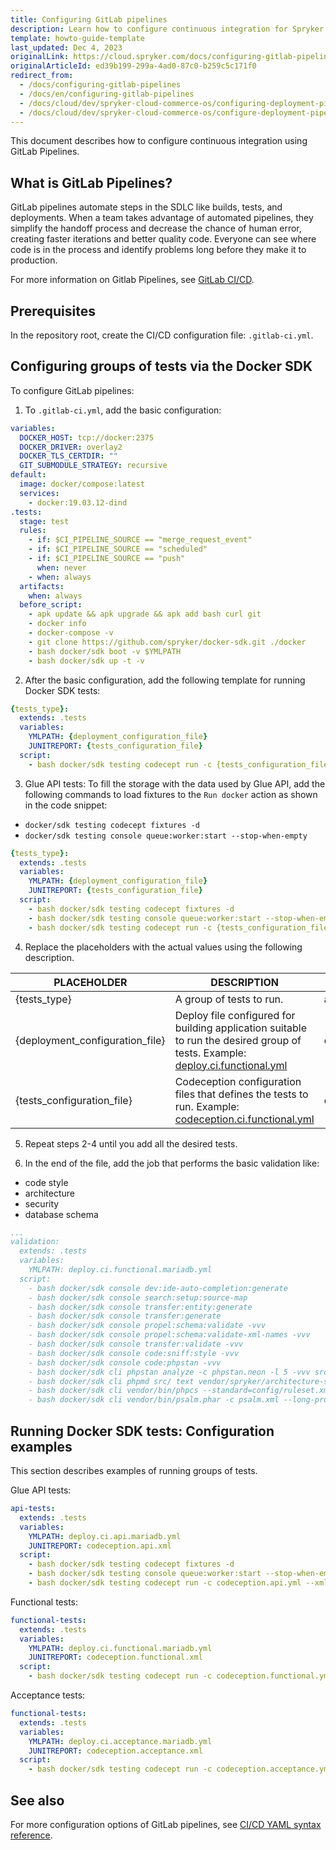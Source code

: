 ```yaml
---
title: Configuring GitLab pipelines
description: Learn how to configure continuous integration for Spryker Cloud Commerce OS with GitHub Actions.
template: howto-guide-template
last_updated: Dec 4, 2023
originalLink: https://cloud.spryker.com/docs/configuring-gitlab-pipelines
originalArticleId: ed39b199-299a-4ad0-87c0-b259c5c171f0
redirect_from:
  - /docs/configuring-gitlab-pipelines
  - /docs/en/configuring-gitlab-pipelines
  - /docs/cloud/dev/spryker-cloud-commerce-os/configuring-deployment-pipelines/configuring-gitlab-pipelines.html
  - /docs/cloud/dev/spryker-cloud-commerce-os/configure-deployment-pipelines/configuring-gitlab-pipelines.html
---
```


This document describes how to configure continuous integration using GitLab Pipelines.

## What is GitLab Pipelines?
GitLab pipelines automate steps in the SDLC like builds, tests, and deployments. When a team takes advantage of automated pipelines, they simplify the handoff process and decrease the chance of human error, creating faster iterations and better quality code. Everyone can see where code is in the process and identify problems long before they make it to production.

For more information on Gitlab Pipelines, see [GitLab CI/CD](https://docs.gitlab.com/ee/ci/pipelines/).

## Prerequisites
In the repository root, create the CI/CD configuration file: `.gitlab-ci.yml`.

## Configuring groups of tests via the Docker SDK
To configure GitLab pipelines:

1. To `.gitlab-ci.yml`, add the basic configuration:

```yaml
variables:
  DOCKER_HOST: tcp://docker:2375
  DOCKER_DRIVER: overlay2
  DOCKER_TLS_CERTDIR: ""
  GIT_SUBMODULE_STRATEGY: recursive
default:
  image: docker/compose:latest
  services:
    - docker:19.03.12-dind
.tests:
  stage: test
  rules:
    - if: $CI_PIPELINE_SOURCE == "merge_request_event"
    - if: $CI_PIPELINE_SOURCE == "scheduled"
    - if: $CI_PIPELINE_SOURCE == "push"
      when: never
    - when: always
  artifacts:
    when: always
  before_script:
    - apk update && apk upgrade && apk add bash curl git
    - docker info
    - docker-compose -v
    - git clone https://github.com/spryker/docker-sdk.git ./docker
    - bash docker/sdk boot -v $YMLPATH
    - bash docker/sdk up -t -v
```

2. After the basic configuration, add the following template for running Docker SDK tests:

```yaml
{tests_type}:
  extends: .tests
  variables:
    YMLPATH: {deployment_configuration_file}
    JUNITREPORT: {tests_configuration_file}
  script:
    - bash docker/sdk testing codecept run -c {tests_configuration_file} --xml /data/$JUNITREPORT
```

3. Glue API tests: To fill the storage with the data used by Glue API, add the following commands to load fixtures to the `Run docker` action as shown in the code snippet:
* `docker/sdk testing codecept fixtures -d`
* `docker/sdk testing console queue:worker:start --stop-when-empty`

```yaml
{tests_type}:
  extends: .tests
  variables:
    YMLPATH: {deployment_configuration_file}
    JUNITREPORT: {tests_configuration_file}
  script:
    - bash docker/sdk testing codecept fixtures -d
    - bash docker/sdk testing console queue:worker:start --stop-when-empty
    - bash docker/sdk testing codecept run -c {tests_configuration_file} --xml /data/$JUNITREPORT
```

4. Replace the placeholders with the actual values using the following description.

|PLACEHOLDER |DESCRIPTION |VALUE EXAMPLE |
|---|---|---|
| {tests_type} |A group of tests to run. |api-tests |
| {deployment_configuration_file} |Deploy file configured for building application suitable to run the desired group of tests. Example: [deploy.ci.functional.yml](https://github.com/spryker-shop/b2c-demo-shop/blob/master/deploy.ci.functional.yml) |deploy.ci.functional.mariadb.yml |
| {tests_configuration_file} |Codeception configuration files that defines the tests to run. Example: [codeception.ci.functional.yml](https://github.com/spryker-shop/b2c-demo-shop/blob/master/codeception.ci.functional.yml)  |codeception.functional.yml|

5. Repeat steps 2-4 until you add all the desired tests.

6. In the end of the file, add the job that performs the basic validation like:

* code style
* architecture
* security
* database schema

```yaml
...
validation:
  extends: .tests
  variables:
    YMLPATH: deploy.ci.functional.mariadb.yml
  script:
    - bash docker/sdk console dev:ide-auto-completion:generate
    - bash docker/sdk console search:setup:source-map
    - bash docker/sdk console transfer:entity:generate
    - bash docker/sdk console transfer:generate
    - bash docker/sdk console propel:schema:validate -vvv
    - bash docker/sdk console propel:schema:validate-xml-names -vvv
    - bash docker/sdk console transfer:validate -vvv
    - bash docker/sdk console code:sniff:style -vvv
    - bash docker/sdk console code:phpstan -vvv
    - bash docker/sdk cli phpstan analyze -c phpstan.neon -l 5 -vvv src/
    - bash docker/sdk cli phpmd src/ text vendor/spryker/architecture-sniffer/src/ruleset.xml --minimumpriority 2
    - bash docker/sdk cli vendor/bin/phpcs --standard=config/ruleset.xml -v src/Pyz
    - bash docker/sdk cli vendor/bin/psalm.phar -c psalm.xml --long-progress --stats
```


## Running Docker SDK tests: Configuration examples
This section describes examples of running groups of tests.

Glue API tests:
```yaml
api-tests:
  extends: .tests
  variables:
    YMLPATH: deploy.ci.api.mariadb.yml
    JUNITREPORT: codeception.api.xml
  script:
    - bash docker/sdk testing codecept fixtures -d
    - bash docker/sdk testing console queue:worker:start --stop-when-empty
    - bash docker/sdk testing codecept run -c codeception.api.yml --xml /data/$JUNITREPORT
```

Functional tests:
```yaml
functional-tests:
  extends: .tests
  variables:
    YMLPATH: deploy.ci.functional.mariadb.yml
    JUNITREPORT: codeception.functional.xml
  script:
    - bash docker/sdk testing codecept run -c codeception.functional.yml --xml /data/$JUNITREPORT
```
Acceptance tests:

```yaml
functional-tests:
  extends: .tests
  variables:
    YMLPATH: deploy.ci.acceptance.mariadb.yml
    JUNITREPORT: codeception.acceptance.xml
  script:
    - bash docker/sdk testing codecept run -c codeception.acceptance.yml --xml /data/$JUNITREPORT
```

## See also

For more configuration options of GitLab pipelines, see [CI/CD YAML syntax reference](https://docs.gitlab.com/ee/ci/yaml/).
